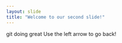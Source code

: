 ```yaml
---
layout: slide
title: "Welcome to our second slide!"
---
```

git doing great
Use the left arrow to go back!
